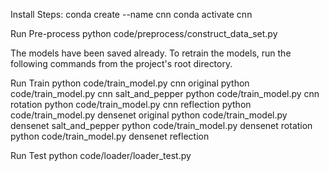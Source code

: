 
Install Steps:
    conda create --name cnn
    conda activate cnn


Run Pre-process
    python code/preprocess/construct_data_set.py


The models have been saved already. To retrain the models, run the
following commands from the project's root directory.

Run Train
    python code/train_model.py cnn original
    python code/train_model.py cnn salt_and_pepper
    python code/train_model.py cnn rotation
    python code/train_model.py cnn reflection
    python code/train_model.py densenet original
    python code/train_model.py densenet salt_and_pepper
    python code/train_model.py densenet rotation
    python code/train_model.py densenet reflection


Run Test
    python code/loader/loader_test.py